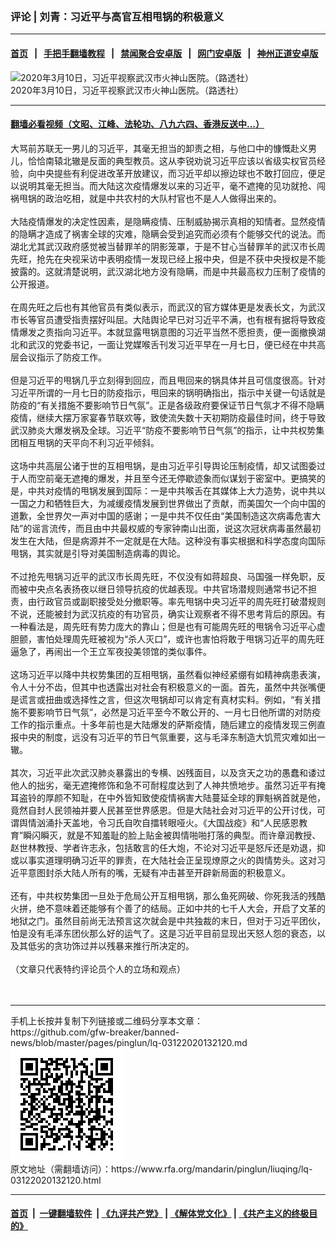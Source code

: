 ### 评论 | 刘青：习近平与高官互相甩锅的积极意义
------------------------

#### [首页](https://github.com/gfw-breaker/banned-news/blob/master/README.md) &nbsp;&nbsp;|&nbsp;&nbsp; [手把手翻墙教程](https://github.com/gfw-breaker/guides/wiki) &nbsp;&nbsp;|&nbsp;&nbsp; [禁闻聚合安卓版](https://github.com/gfw-breaker/bn-android) &nbsp;&nbsp;|&nbsp;&nbsp; [网门安卓版](https://github.com/oGate2/oGate) &nbsp;&nbsp;|&nbsp;&nbsp; [神州正道安卓版](https://github.com/SzzdOgate/update) 



<div id="headerimg">
 <img alt="2020年3月10日，习近平视察武汉市火神山医院。（路透社）" src="https://www.rfa.org/mandarin/yataibaodao/huanjing/ql2-03102020065952.html/2020-03-10T110224Z_1951962050_RC2ZGF91GR5C_RTRMADP_3_HEALTH-CORONAVIRUS-CHINA-1.JPG/@@images/ea74328a-0eb1-469b-a46f-5c12ca68e4ec.jpeg" title="2020年3月10日，习近平视察武汉市火神山医院。（路透社）"/>
 <div id="headerimgcontents">
  <div id="headerimgcaption">
   <span>
    2020年3月10日，习近平视察武汉市火神山医院。（路透社）
   </span>
   <!-- zoomattribute -->
  </div>
  <!-- headerimgcaption -->
 </div>
 <!-- headerimagecontents -->
</div>

<hr/>


#### [翻墙必看视频（文昭、江峰、法轮功、八九六四、香港反送中...）](https://github.com/gfw-breaker/banned-news/blob/master/pages/link3.md)

<div id="storytext">
 <div>
  <div class="slot_header">
  </div>
 </div>
 <p>
  大骂前苏联无一男儿的习近平，其毫无担当的卸责之相，与他口中的慷慨赴义男儿，恰恰南辕北辙是反面的典型教员。这从李锐劝说习近平应该以省级实权官员经验，向中央提些有利促进改革开放建议，而习近平却以擦边球也不敢打回应，便足以说明其毫无担当。而大陆这次疫情爆发以来的习近平，毫不遮掩的见功就抢、闯祸甩锅的政治吃相，就是中共农村的大队村官也不是人人做得出来的。
  <br/>
  <br/>
  大陆疫情爆发的决定性因素，是隐瞒疫情、压制威胁揭示真相的知情者。显然疫情的隐瞒才造成了祸害全球的灾难，隐瞒会受到追究而必须有个能够交代的说法。而湖北尤其武汉政府感觉被当替罪羊的阴影笼罩，于是不甘心当替罪羊的武汉市长周先旺，抢先在央视采访中表明疫情一发现已经上报中央，但是不获中央授权是不能披露的。这就清楚说明，武汉湖北地方没有隐瞒，而是中共最高权力压制了疫情的公开报道。
  <br/>
  <br/>
  在周先旺之后也有其他官员有类似表示，而武汉的官方媒体更是发表长文，为武汉市长等官员遭受指责摆好叫屈。大陆舆论早已对习近平不满，也有根有据将导致疫情爆发之责指向习近平。本就显露甩锅意图的习近平当然不愿担责，便一面撤换湖北和武汉的党委书记，一面让党媒喉舌刊发习近平早在一月七日，便已经在中共高层会议指示了防疫工作。
  <br/>
  <br/>
  但是习近平的甩锅几乎立刻得到回应，而且甩回来的锅具体并且可信度很高。针对习近平所谓的一月七日的防疫指示，甩回来的锅明确指出，指示中关键一句话就是防疫的“有关措施不要影响节日气氛”。正是各级政府要保证节日气氛才不得不隐瞒疫情，继续大摆万家宴春节联欢等，致使流失数十天初期防疫最佳时间，终于导致武汉肺炎大爆发祸及全球。习近平“防疫不要影响节日气氛”的指示，让中共权势集团相互甩锅的天平向不利习近平倾斜。
  <br/>
  <br/>
  这场中共高层公诸于世的互相甩锅，是由习近平引导舆论压制疫情，却又试图委过于人而空前毫无遮掩的爆发，并且至今还无停歇迹象而似谋划于密室中。更搞笑的是，中共对疫情的甩锅发展到国际：一是中共喉舌在其媒体上大力造势，说中共以一国之力和牺牲巨大，为减缓疫情发展到世界做出了贡献，而美国欠一个向中国的道歉，全世界欠一声对中国的感谢；一是中共不仅任由“美国制造这次病毒危害大陆”的谣言流传，而且由中共最权威的专家钟南山出面，说这次冠状病毒虽然最初发生在大陆，但是病源并不一定就是在大陆。这种没有事实根据和科学态度向国际甩锅，其实就是引导对美国制造病毒的舆论。
  <br/>
  <br/>
  不过抢先甩锅习近平的武汉市长周先旺，不仅没有如蒋超良、马国强一样免职，反而被中央点名表扬夜以继日领导抗疫的优越表现。中共官场潜规则通常书记不担责，由行政官员或副职接受处分撤职等。率先甩锅中央习近平的周先旺打破潜规则不说，还能被封为武汉抗疫的有功官员，确实让观察者不得不思考背后的原因。有一种看法是，周先旺有势力庞大的靠山；但是也有可能周先旺的甩锅令习近平心虚胆颤，害怕处理周先旺被视为“杀人灭口”，或许也害怕将敢于甩锅习近平的周先旺逼急了，再闹出一个王立军夜投美领馆的类似事件。
  <br/>
  <br/>
  这场习近平以降中共权势集团的互相甩锅，虽然看似神经紧绷有如精神病患表演，令人十分不齿，但其中也透露出对社会有积极意义的一面。首先，虽然中共张嘴便是谎言或扭曲或选择性之言，但这次甩锅却可以肯定有真材实料。例如，“有关措施不要影响节日气氛”，必然是习近平至今不敢公开的、一月七日他所谓的对防疫工作的指示重点。十多年前也是大陆爆发的萨斯疫情，随后建立的疫情发现三例直报中央的制度，远没有习近平的节日气氛重要，这与毛泽东制造大饥荒灾难如出一辙。
  <br/>
  <br/>
  其次，习近平此次武汉肺炎暴露出的专横、凶残面目，以及贪天之功的愚蠢和诿过他人的拙劣，毫无遮掩修饰和急不可耐程度达到了人神共愤地步。虽然习近平有掩耳盗铃的厚颜不知耻，在中外皆知致使疫情祸害大陆蔓延全球的罪魁祸首就是他，竟然自封人民领袖并要人民甚至世界感恩。但是大陆社会对习近平的公开讨伐，可谓舆情汹涌扑天盖地，令习氏自吹自擂转眼哑火。《大国战疫》和“人民感恩教育”瞬闪瞬灭，就是不知羞耻的脸上贴金被舆情啪啪打落的典型。而许章润教授、赵世林教授、学者许志永，包括敢言的任大炮，不论对习近平是怒斥还是劝退，抑或以事实道理明确习近平的罪责，在大陆社会正呈现燎原之火的舆情势头。这对习近平意图封杀大陆人所有的嘴，无疑有冲击甚至开辟新局面的积极意义。
  <br/>
  <br/>
  还有，中共权势集团一旦处于危局公开互相甩锅，那么鱼死网破、你死我活的残酷火拼，绝不意味着还能够有个善了的结局。正如中共的七千人大会，开启了文革的地狱之门。虽然目前尚无法预言这次就会是中共独裁的末日，但对于习近平团伙，怕是没有毛泽东团伙那么好的运气了。这是习近平目前显现出天怒人怨的衰态，以及其低劣的贪功饰过并以残暴来推行所决定的。
  <br/>
  <br/>
  （文章只代表特约评论员个人的立场和观点）
  <br/>
  <br/>
  <br/>
 </p>
</div>

<hr/>
手机上长按并复制下列链接或二维码分享本文章：<br/>
https://github.com/gfw-breaker/banned-news/blob/master/pages/pinglun/lq-03122020132120.md <br/>
<a href='https://github.com/gfw-breaker/banned-news/blob/master/pages/pinglun/lq-03122020132120.md'><img src='https://github.com/gfw-breaker/banned-news/blob/master/pages/pinglun/lq-03122020132120.md.png'/></a> <br/>
原文地址（需翻墙访问）：https://www.rfa.org/mandarin/pinglun/liuqing/lq-03122020132120.html


------------------------
#### [首页](https://github.com/gfw-breaker/banned-news/blob/master/README.md) &nbsp;|&nbsp; [一键翻墙软件](https://github.com/gfw-breaker/nogfw/blob/master/README.md) &nbsp;| [《九评共产党》](https://github.com/gfw-breaker/9ping.md/blob/master/README.md#九评之一评共产党是什么) | [《解体党文化》](https://github.com/gfw-breaker/jtdwh.md/blob/master/README.md) | [《共产主义的终极目的》](https://github.com/gfw-breaker/gczydzjmd.md/blob/master/README.md)


<img src='http://gfw-breaker.win/banned-news/pages/pinglun/lq-03122020132120.md' width='0px' height='0px'/>